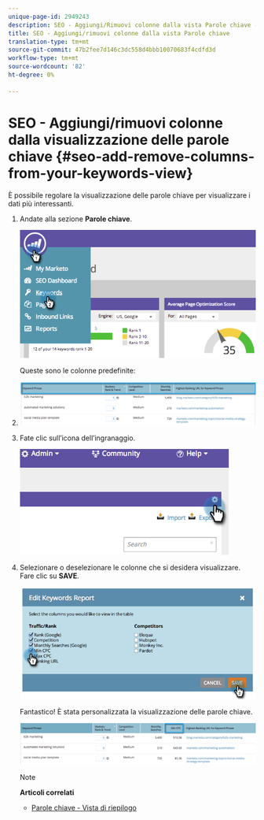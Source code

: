 ```yaml
---
unique-page-id: 2949243
description: SEO - Aggiungi/Rimuovi colonne dalla vista Parole chiave - Documenti Marketo - Documentazione prodotto
title: SEO - Aggiungi/rimuovi colonne dalla vista Parole chiave
translation-type: tm+mt
source-git-commit: 47b2fee7d146c3dc558d4bbb10070683f4cdfd3d
workflow-type: tm+mt
source-wordcount: '82'
ht-degree: 0%

---
```



# SEO - Aggiungi/rimuovi colonne dalla visualizzazione delle parole chiave {#seo-add-remove-columns-from-your-keywords-view}

È possibile regolare la visualizzazione delle parole chiave per visualizzare i dati più interessanti.

1. Andate alla sezione **Parole chiave**.

   ![](assets/image2014-9-18-13-3a37-3a31.png)

   Queste sono le colonne predefinite:

1. ![](assets/image2014-9-18-13-3a37-3a36.png)

1. Fate clic sull’icona dell’ingranaggio.

   ![](assets/image2014-9-18-13-3a37-3a39.png)

1. Selezionare o deselezionare le colonne che si desidera visualizzare. Fare clic su **SAVE**.

   ![](assets/image2014-9-18-13-3a37-3a42.png)

   Fantastico! È stata personalizzata la visualizzazione delle parole chiave.

   ![](assets/image2014-9-18-13-3a37-3a46.png)

   >[!NOTE]
   >
   >**Articoli correlati**
   >
   >    
   >    
   >    * [Parole chiave - Vista di riepilogo](seo-understanding-keywords.md)


